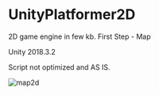 # UnityPlatformer2D
2D game engine in few kb. First Step - Map

Unity 2018.3.2

Script not optimized and AS IS.

![map2d](https://user-images.githubusercontent.com/1652242/51733955-5d527380-2083-11e9-883d-d839cd8da115.PNG)
